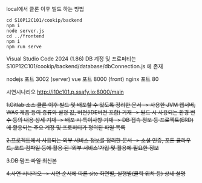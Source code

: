 local에서 클론 이후 빌드 하는 방법

```
cd S10P12C101/cookip/backend
npm i
node server.js
cd ../frontend
npm i
npm run serve
```

Visual Studio Code 2024 (1.86)
DB 계정 및 프로퍼티는 S10P12C101/cookip/backend/database/dbConnection.js 에 존재

nodejs 포트 3002 (server)
vue 포트 8000    (front)
nginx 포트 80

시연시나리오
http://i10c101.p.ssafy.io:8000/main

~~1.Gitlab 소스 클론 이후 빌드 및 배포할 수 있도록 정리한 문서 -> 사용한 JVM 웹서버, WAS 제품 등의 종류와 설정 값, 버전(IDE버전 포함) 기재 -> 빌드 시 사용되는 환경 변수 등의 내용 상세 기재 -> 배포 시 특이사항 기재 -> DB 접속 정보 등 프로젝트(ERD)에 활용되는 주요 계정 및 프로퍼티가 정의된 파일 목록~~

~~2.프로젝트에서 사용되는 외부 서비스 정보를 정리한 문서 -> 소셜 인증, 포톤 클라우드, 코드 컴파일 등에 활용 된 '외부 서비스'가입 및 활용에 필요한 정보~~

~~3.DB 덤프 파일 최신본~~

~~4.사연 시나리오 -> 시연 순서에 따른 site 화면별, 실행별(클릭 위치 등) 상세 설명~~
